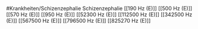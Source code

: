 #Krankheiten/Schizenzephalie
Schizenzephalie
[[190 Hz (E)]]
[[500 Hz (E)]]
[[570 Hz (E)]]
[[950 Hz (E)]]
[[52300 Hz (E)]]
[[112500 Hz (E)]]
[[342500 Hz (E)]]
[[567500 Hz (E)]]
[[796500 Hz (E)]]
[[825270 Hz (E)]]